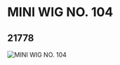 # MINI WIG NO. 104
## 21778
![MINI WIG NO. 104](https://lc-www-live-s.legocdn.com/media/bricks/5/2/6122096.jpg)